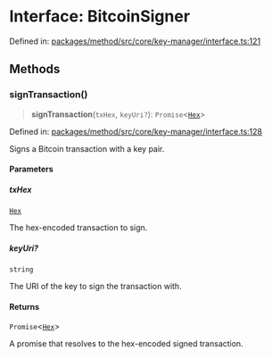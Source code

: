 # Interface: BitcoinSigner

Defined in: [packages/method/src/core/key-manager/interface.ts:121](https://github.com/dcdpr/did-btcr2-js/blob/4a717493e735221d072999f212891939f4de3f23/packages/method/src/core/key-manager/interface.ts#L121)

## Methods

### signTransaction()

> **signTransaction**(`txHex`, `keyUri?`): `Promise`&lt;[`Hex`](../../common/type-aliases/Hex.md)&gt;

Defined in: [packages/method/src/core/key-manager/interface.ts:128](https://github.com/dcdpr/did-btcr2-js/blob/4a717493e735221d072999f212891939f4de3f23/packages/method/src/core/key-manager/interface.ts#L128)

Signs a Bitcoin transaction with a key pair.

#### Parameters

##### txHex

[`Hex`](../../common/type-aliases/Hex.md)

The hex-encoded transaction to sign.

##### keyUri?

`string`

The URI of the key to sign the transaction with.

#### Returns

`Promise`&lt;[`Hex`](../../common/type-aliases/Hex.md)&gt;

A promise that resolves to the hex-encoded signed transaction.
